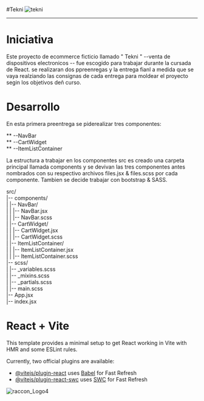 #Tekni
![tekni](https://github.com/DIGORACCOON4279/PrimeraEntrega-DiegoMarinMora/assets/88150970/e448a525-9747-4238-bc90-e6ea1e1ae05d)</br>


********************************************************************************************************************************************************************************
# Iniciativa</br>

Este proyecto de ecommerce ficticio llamado " Tekni "  --venta de dispositivos electronicos --  fue escogido para trabajar durante la cursada de React. 
se realizaran dos ppreenregas y la entrega fianl  a medida que se vaya realziando las consignas de cada entrega para moldear el proyecto segin los objetivos deñ curso.</br>

# Desarrollo</br>

En esta primera preentrega se piderealizar tres componentes:</br>

** --NavBar</br>
** --CartWidget</br>
** --ItemListContainer</br>

La estructura a trabajar en los componentes src es creado una carpeta principal llamada components y se devivan las tres componentes antes nombrados con su respectivo archivos files.jsx & files.scss por cada componente. Tambien se decide trabajar con bootstrap & SASS.</br>

src/</br>
|-- components/</br>
|   |-- NavBar/</br>
|   |   |-- NavBar.jsx</br>
|   |   |-- NavBar.scss</br>
|   |-- CartWidget/</br>
|   |   |-- CartWidget.jsx</br>
|   |   |-- CartWidget.scss</br>
|   |-- ItemListContainer/</br>
|   |   |-- ItemListContainer.jsx</br>
|   |   |-- ItemListContainer.scss</br>
|-- scss/</br>
|   |-- _variables.scss</br>
|   |-- _mixins.scss</br>
|   |-- _partials.scss</br>
|   |-- main.scss</br>
|-- App.jsx</br>
|-- index.jsx</br>

# React + Vite</br>

This template provides a minimal setup to get React working in Vite with HMR and some ESLint rules.</br>

Currently, two official plugins are available:</br>

- [@vitejs/plugin-react](https://github.com/vitejs/vite-plugin-react/blob/main/packages/plugin-react/README.md) uses [Babel](https://babeljs.io/) for Fast Refresh</br>
- [@vitejs/plugin-react-swc](https://github.com/vitejs/vite-plugin-react-swc) uses [SWC](https://swc.rs/) for Fast Refresh</br>

  
![raccon_Logo4](https://github.com/DIGORACCOON4279/PrimeraEntrega-DiegoMarinMora/assets/88150970/1f6370fb-743a-411d-8510-f5173816ea7f)</br>
